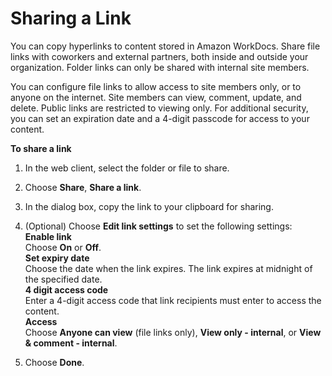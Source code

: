# Sharing a Link<a name="web_share_link"></a>

You can copy hyperlinks to content stored in Amazon WorkDocs\. Share file links with coworkers and external partners, both inside and outside your organization\. Folder links can only be shared with internal site members\. 

You can configure file links to allow access to site members only, or to anyone on the internet\. Site members can view, comment, update, and delete\. Public links are restricted to viewing only\. For additional security, you can set an expiration date and a 4\-digit passcode for access to your content\. 

**To share a link**

1. In the web client, select the folder or file to share\.

1. Choose **Share**, **Share a link**\. 

1. In the dialog box, copy the link to your clipboard for sharing\.

1. \(Optional\) Choose **Edit link settings** to set the following settings:  
**Enable link**  
Choose **On** or **Off**\.  
**Set expiry date**  
Choose the date when the link expires\. The link expires at midnight of the specified date\.  
**4 digit access code**  
Enter a 4\-digit access code that link recipients must enter to access the content\.  
**Access**  
Choose **Anyone can view** \(file links only\), **View only \- internal**, or **View & comment \- internal**\.

1. Choose **Done**\. 